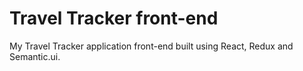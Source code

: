 # Travel Tracker front-end
My Travel Tracker application front-end built using React, Redux and Semantic.ui.
